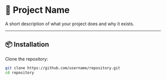 # 🚀 Project Name

A short description of what your project does and why it exists.

---

## 📦 Installation

Clone the repository:

```bash
git clone https://github.com/username/repository.git
cd repository
